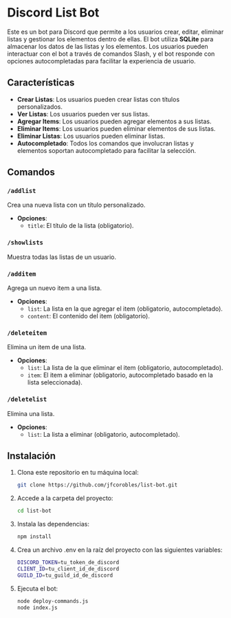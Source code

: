# Discord List Bot

Este es un bot para Discord que permite a los usuarios crear, editar, eliminar listas y gestionar los elementos dentro de ellas. El bot utiliza **SQLite** para almacenar los datos de las listas y los elementos. Los usuarios pueden interactuar con el bot a través de comandos Slash, y el bot responde con opciones autocompletadas para facilitar la experiencia de usuario.

## Características

- **Crear Listas**: Los usuarios pueden crear listas con títulos personalizados.
- **Ver Listas**: Los usuarios pueden ver sus listas.
- **Agregar Items**: Los usuarios pueden agregar elementos a sus listas.
- **Eliminar Items**: Los usuarios pueden eliminar elementos de sus listas.
- **Eliminar Listas**: Los usuarios pueden eliminar listas.
- **Autocompletado**: Todos los comandos que involucran listas y elementos soportan autocompletado para facilitar la selección.

## Comandos

### `/addlist`

Crea una nueva lista con un título personalizado.

- **Opciones**:
  - `title`: El título de la lista (obligatorio).

### `/showlists`

Muestra todas las listas de un usuario.

### `/additem`

Agrega un nuevo item a una lista.

- **Opciones**:
  - `list`: La lista en la que agregar el item (obligatorio, autocompletado).
  - `content`: El contenido del item (obligatorio).

### `/deleteitem`

Elimina un item de una lista.

- **Opciones**:
  - `list`: La lista de la que eliminar el item (obligatorio, autocompletado).
  - `item`: El item a eliminar (obligatorio, autocompletado basado en la lista seleccionada).

### `/deletelist`

Elimina una lista.

- **Opciones**:
  - `list`: La lista a eliminar (obligatorio, autocompletado).

## Instalación

1. Clona este repositorio en tu máquina local:
   ```bash
   git clone https://github.com/jfcorobles/list-bot.git
   ```
2. Accede a la carpeta del proyecto:
   ```bash
   cd list-bot
   ```
3. Instala las dependencias:
    ```bash
   npm install
   ```
4. Crea un archivo .env en la raíz del proyecto con las siguientes variables:
    ```bash
    DISCORD_TOKEN=tu_token_de_discord
    CLIENT_ID=tu_client_id_de_discord
    GUILD_ID=tu_guild_id_de_discord
   ```
5. Ejecuta el bot:
    ```bash
    node deploy-commands.js
    node index.js
   ```
